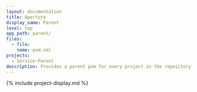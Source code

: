 ```yaml
---
layout: documentation
title: Aperture
display_name: Parent
level: top
app_path: parent/
files:
  - file:
    name: pom.xml
projects:
  - Service-Parent
description: Provides a parent pom for every project in the repository. Its purpose is to maintain consistency with dependencies, properties and configuration.
---
```

{% include project-display.md %}